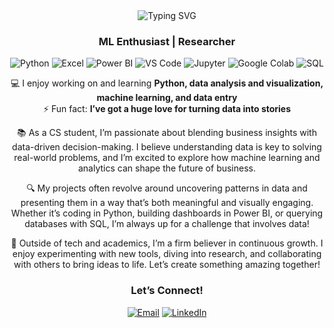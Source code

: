<div align="center"> <img src="https://readme-typing-svg.herokuapp.com?font=Fira+Code&size=30&pause=1000&color=00FF00¢er=true&vCenter=true&width=435&lines=Hi,+my+name+is+SyedZohair!;I+am+currently+doing+CS;Welcome+to+my+GitHub!" alt="Typing SVG" /> </div> <h3 align="center"> ML Enthusiast | Researcher </h3> <div align="center"> <img src="https://img.shields.io/badge/-Python-3776AB?style=flat&logo=python&logoColor=white" alt="Python" /> <img src="https://img.shields.io/badge/-Excel-217346?style=flat&logo=microsoft-excel&logoColor=white" alt="Excel" /> <img src="https://img.shields.io/badge/-Power_BI-F2C811?style=flat&logo=power-bi&logoColor=black" alt="Power BI" /> <img src="https://img.shields.io/badge/-VS_Code-007ACC?style=flat&logo=visual-studio-code&logoColor=white" alt="VS Code" /> <img src="https://img.shields.io/badge/-Jupyter-FF6F00?style=flat&logo=jupyter&logoColor=white" alt="Jupyter" /> <img src="https://img.shields.io/badge/-Google_Colab-F9AB00?style=flat&logo=google&logoColor=white" alt="Google Colab" /> <img src="https://img.shields.io/badge/-SQL-4479A1?style=flat&logo=postgresql&logoColor=white" alt="SQL" /> </div> <p align="center"> 💻 I enjoy working on and learning <strong>Python, data analysis and visualization, machine learning, and data entry</strong> <br> ⚡ Fun fact: <strong>I’ve got a huge love for turning data into stories</strong> </p> <p align="center"> 📚 As a CS student, I’m passionate about blending business insights with data-driven decision-making. I believe understanding data is key to solving real-world problems, and I’m excited to explore how machine learning and analytics can shape the future of business. </p> <p align="center"> 🔍 My projects often revolve around uncovering patterns in data and presenting them in a way that’s both meaningful and visually engaging. Whether it’s coding in Python, building dashboards in Power BI, or querying databases with SQL, I’m always up for a challenge that involves data! </p> <p align="center"> 🌟 Outside of tech and academics, I’m a firm believer in continuous growth. I enjoy experimenting with new tools, diving into research, and collaborating with others to bring ideas to life. Let’s create something amazing together! </p> <h3 align="center"> Let’s Connect! </h3> <p align="center"> <a href="mailto:syedzohair35@gmail.com"><img src="https://img.shields.io/badge/-Email-D14836?style=flat&logo=gmail&logoColor=white" alt="Email" /></a> <a href="https://www.linkedin.com/in/syed-zohair-aftab-2bb554321/"><img src="https://img.shields.io/badge/-LinkedIn-0A66C2?style=flat&logo=linkedin&logoColor=white" alt="LinkedIn" /></a> </p>
